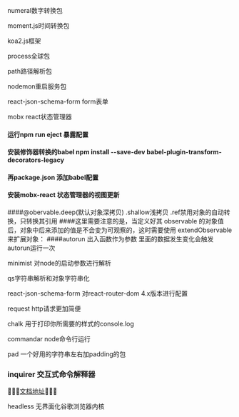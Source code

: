 numeral数字转换包

moment.js时间转换包

koa2.js框架

process全球包

path路径解析包

nodemon重启服务包

react-json-schema-form  form表单 

mobx react状态管理器
#### 运行npm run eject 暴露配置
#### 安装修饰器转换的babel  npm install --save-dev babel-plugin-transform-decorators-legacy
#### 再package.json 添加babel配置
#### 安装mobx-react 状态管理器的视图更新
####@obervable.deep(默认对象深拷贝) .shallow浅拷贝 .ref禁用对象的自动转换，只转换其引用
####这里需要注意的是，当定义好其 observable 的对象值后，对象中后来添加的值是不会变为可观察的，这时需要使用 extendObservable 来扩展对象：
####autorun 出入函数作为参数 里面的数据发生变化会触发autorun运行一次

minimist 对node的启动参数进行解析

qs字符串解析和对象字符串化

react-json-schema-form 对react-router-dom 4.x版本进行配置

request http请求更加简便

chalk 用于打印你所需要的样式的console.log

commandar node命令行运行

pad 一个好用的字符串左右加padding的包

### inquirer  交互式命令解释器 
🌿🌿🌿[文档地址](https://github.com/ABCDdouyaer/node_modules_study/tree/master/inquirer_study)🌲🌲🌲


headless 无界面化谷歌浏览器内核 

